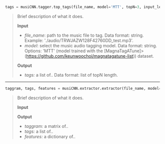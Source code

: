 ```python
tags = musiCNN.tagger.top_tags(file_name, model='MTT', topN=3, input_length=3, input_overlap=None)
```
> Brief description of what it does.
>
>**Input**
>- *file_name*: path to the music file to tag. Data format: string. Example: './audio/TRWJAZW128F42760DD_test.mp3'.
>- *model*: select the music audio tagging model. Data format: string. Options: 'MTT' (model trained with the [MagnaTagATune]>(https://github.com/keunwoochoi/magnatagatune-list)) dataset.
>
>**Output**
>- *tags:* a list of.. Data format: list of topN length.

***************

```python
taggram, tags, features = musiCNN.extractor.extractor(file_name, model='MTT', input_length=3, input_overlap=None, extract_features=False)
```
> Brief description of what it does.
>
>**Input**
>
>**Output**
>- *taggram:* a matrix of..
>- *tags:* a list of..
>- *features:* a dictionary of..


